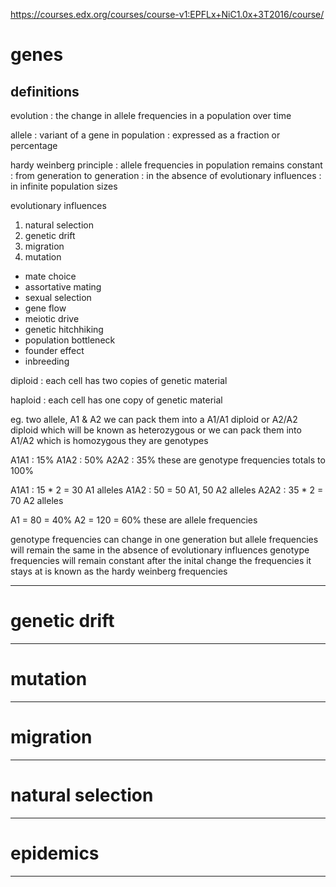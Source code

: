


<https://courses.edx.org/courses/course-v1:EPFLx+NiC1.0x+3T2016/course/>



# genes



## definitions

evolution
:	the change in allele frequencies in a population over time



allele
:	variant of a gene in population
:	expressed as a fraction or percentage



hardy weinberg principle
:	allele frequencies in population remains constant
:	from generation to generation
:	in the absence of evolutionary influences
:	in infinite population sizes



evolutionary influences

1.	natural selection
2.	genetic drift
3.	migration
4.	mutation

+	mate choice
+	assortative mating
+	sexual selection
+	gene flow
+	meiotic drive
+	genetic hitchhiking
+	population bottleneck
+	founder effect
+	inbreeding



diploid
:	each cell has two copies of genetic material

haploid
:	each cell has one copy of genetic material



eg.
two allele, A1 & A2
we can pack them into a A1/A1 diploid or A2/A2 diploid which will be known as heterozygous
or we can pack them into A1/A2 which is homozygous
they are genotypes

A1A1 : 15%
A1A2 : 50%
A2A2 : 35%
these are genotype frequencies
totals to 100%

A1A1 : 15 * 2 = 30 A1 alleles
A1A2 : 50 = 50 A1, 50 A2 alleles
A2A2 : 35 * 2 = 70 A2 alleles

A1 = 80 = 40%
A2 = 120 = 60%
these are allele frequencies

genotype frequencies can change in one generation
but allele frequencies will remain the same in the absence of evolutionary influences
genotype frequencies will remain constant after the inital change
the frequencies it stays at is known as the hardy weinberg frequencies



---



# genetic drift



---



# mutation



---



# migration



---



# natural selection



---



# epidemics



---
